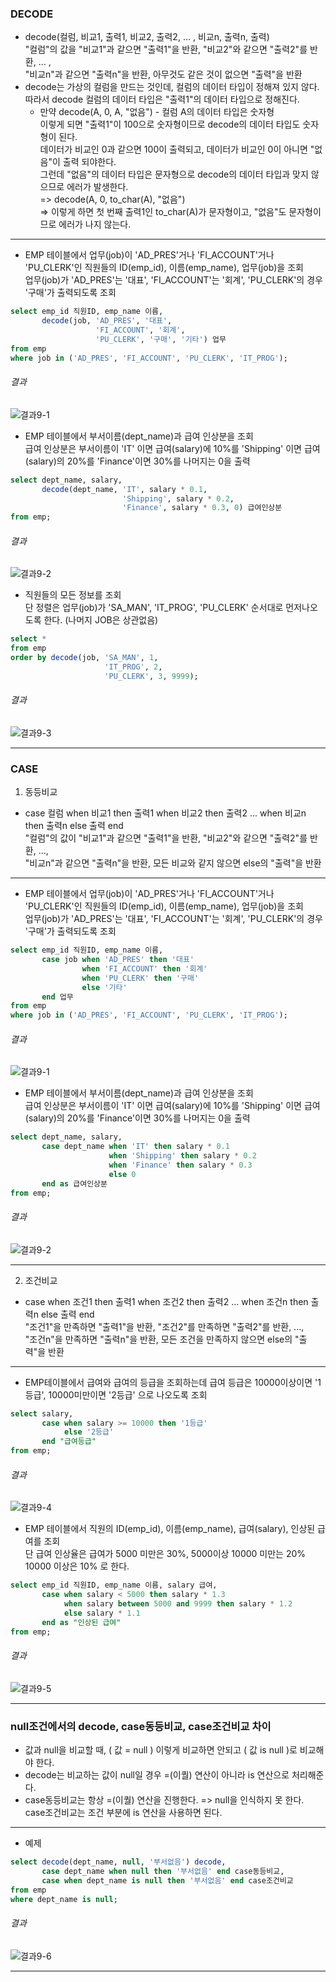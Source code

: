 

### DECODE
- decode(컬럼, 비교1, 출력1, 비교2, 출력2, ... , 비교n, 출력n, 출력)  
"컬럼"의 값을 "비교1"과 같으면 "출력1"을 반환, "비교2"와 같으면 "출력2"를 반환, ... ,  
"비교n"과 같으면 "출력n"을 반환, 아무것도 같은 것이 없으면 "출력"을 반환  
- decode는 가상의 컬럼을 만드는 것인데, 컬럼의 데이터 타입이 정해져 있지 않다.  
따라서 decode 컬럼의 데이터 타입은 "출력1"의 데이터 타입으로 정해진다.
  - 만약 decode(A, 0, A, "없음") - 컬럼 A의 데이터 타입은 숫자형  
       이렇게 되면 "출력1"이 100으로 숫자형이므로 decode의 데이터 타입도 숫자형이 된다.  
       데이터가 비교인 0과 같으면 100이 출력되고, 데이터가 비교인 0이 아니면 "없음"이 출력 되야한다.  
       그런데 "없음"의 데이터 타입은 문자형으로 decode의 데이터 타입과 맞지 않으므로 에러가 발생한다.  
       => decode(A, 0, to_char(A), "없음")  
       => 이렇게 하면 첫 번째 출력1인 to_char(A)가 문자형이고, "없음"도 문자형이므로 에러가 나지 않는다.

****

- EMP 테이블에서 업무(job)이 'AD_PRES'거나 'FI_ACCOUNT'거나 'PU_CLERK'인 직원들의 ID(emp_id), 이름(emp_name), 업무(job)을 조회  
업무(job)가 'AD_PRES'는 '대표', 'FI_ACCOUNT'는 '회계', 'PU_CLERK'의 경우 '구매'가 출력되도록 조회

```sql
select emp_id 직원ID, emp_name 이름,
       decode(job, 'AD_PRES', '대표',
                   'FI_ACCOUNT', '회계', 
                   'PU_CLERK', '구매', '기타') 업무
from emp
where job in ('AD_PRES', 'FI_ACCOUNT', 'PU_CLERK', 'IT_PROG');
```

###### 결과

![결과9-1](image_file/결과9-1.png)

- EMP 테이블에서 부서이름(dept_name)과 급여 인상분을 조회  
급여 인상분은 부서이름이 'IT' 이면 급여(salary)에 10%를 'Shipping' 이면 급여(salary)의 20%를 'Finance'이면 30%를 나머지는 0을 출력

```sql
select dept_name, salary,
       decode(dept_name, 'IT', salary * 0.1,
                         'Shipping', salary * 0.2,
                         'Finance', salary * 0.3, 0) 급여인상분
from emp;
```

###### 결과

![결과9-2](image_file/결과9-2.png)

- 직원들의 모든 정보를 조회  
단 정렬은 업무(job)가 'SA_MAN', 'IT_PROG', 'PU_CLERK' 순서대로 먼저나오도록 한다. (나머지 JOB은 상관없음)

```sql
select *
from emp
order by decode(job, 'SA_MAN', 1,
                     'IT_PROG', 2,
                     'PU_CLERK', 3, 9999);
```

###### 결과

![결과9-3](image_file/결과9-3.png)

****

### CASE

1. 동등비교
- case 컬럼 when 비교1 then 출력1 when 비교2 then 출력2 ... when 비교n then 출력n else 출력 end  
"컬럼"의 값이 "비교1"과 같으면 "출력1"을 반환, "비교2"와 같으면 "출력2"를 반환, ...,  
"비교n"과 같으면 "출력n"을 반환, 모든 비교와 같지 않으면 else의 "출력"을 반환

****

- EMP 테이블에서 업무(job)이 'AD_PRES'거나 'FI_ACCOUNT'거나 'PU_CLERK'인 직원들의 ID(emp_id), 이름(emp_name), 업무(job)을 조회  
업무(job)가 'AD_PRES'는 '대표', 'FI_ACCOUNT'는 '회계', 'PU_CLERK'의 경우 '구매'가 출력되도록 조회

```sql
select emp_id 직원ID, emp_name 이름,
       case job when 'AD_PRES' then '대표'
                when 'FI_ACCOUNT' then '회계'
                when 'PU_CLERK' then '구매'
                else '기타'
       end 업무
from emp
where job in ('AD_PRES', 'FI_ACCOUNT', 'PU_CLERK', 'IT_PROG');
```

###### 결과

![결과9-1](image_file/결과9-1.png)

- EMP 테이블에서 부서이름(dept_name)과 급여 인상분을 조회  
급여 인상분은 부서이름이 'IT' 이면 급여(salary)에 10%를 'Shipping' 이면 급여(salary)의 20%를 'Finance'이면 30%를 나머지는 0을 출력

```sql
select dept_name, salary,
       case dept_name when 'IT' then salary * 0.1
                      when 'Shipping' then salary * 0.2
                      when 'Finance' then salary * 0.3
                      else 0
       end as 급여인상분
from emp;
```

###### 결과

![결과9-2](image_file/결과9-2.png)

****

2. 조건비교
- case when 조건1 then 출력1 when 조건2 then 출력2 ... when 조건n then 출력n else 출력 end  
"조건1"을 만족하면 "출력1"을 반환, "조건2"를 만족하면 "출력2"를 반환, ...,  
"조건n"을 만족하면 "출력n"을 반환, 모든 조건을 만족하지 않으면 else의 "출력"을 반환

****

- EMP테이블에서 급여와 급여의 등급을 조회하는데 급여 등급은 10000이상이면 '1등급', 10000미만이면 '2등급' 으로 나오도록 조회

```sql
select salary,
       case when salary >= 10000 then '1등급'
            else '2등급'
       end "급여등급"
from emp;
```

###### 결과

![결과9-4](image_file/결과9-4.png)

- EMP 테이블에서 직원의 ID(emp_id), 이름(emp_name), 급여(salary), 인상된 급여를 조회  
단 급여 인상율은 급여가 5000 미만은 30%, 5000이상 10000 미만는 20% 10000 이상은 10% 로 한다.

```sql
select emp_id 직원ID, emp_name 이름, salary 급여,
       case when salary < 5000 then salary * 1.3
            when salary between 5000 and 9999 then salary * 1.2
            else salary * 1.1
       end as "인상된 급여"
from emp;
```

###### 결과

![결과9-5](image_file/결과9-5.png)

****

### null조건에서의 decode, case동등비교, case조건비교 차이
- 값과 null을 비교할 때, ( 값 = null ) 이렇게 비교하면 안되고 ( 값 is null )로 비교해야 한다. 
- decode는 비교하는 값이 null일 경우 =(이퀄) 연산이 아니라 is 연산으로 처리해준다.
- case동등비교는 항상 =(이퀄) 연산을 진행한다. => null을 인식하지 못 한다.  
case조건비교는 조건 부분에 is 연산을 사용하면 된다.

****

- 예제

```sql
select decode(dept_name, null, '부서없음') decode,
       case dept_name when null then '부서없음' end case동등비교,
       case when dept_name is null then '부서없음' end case조건비교
from emp
where dept_name is null;
```

###### 결과

![결과9-6](image_file/결과9-6.png)

****
